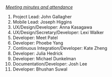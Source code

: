 *[Meeting minutes and attendance](https://docs.google.com/document/d/1N00NRzfpxZeS0YZdeWgylskesGnfoaIyY7nKHNsEuiQ/edit?ts=59dc25a2)* 

1. Project Lead: John Gallagher
2. Mobile Lead: Joseph Higgins
3. UX/Design/Developer: Anna Kasagawa
4. UX/Design/Secretary/Developer: Lexi Walker
5. Developer: Meet Patel
6. Developer: Phoebe Yang
7. Continuous Integration/Developer: Kate Zheng
8. Developer: Julia Hedrick
9. Developer: Michael Dunkelman
10. Documentation/Developer: Josh Lee
11. Developer: Bhushan Suwal
